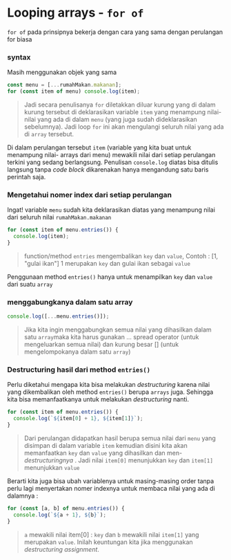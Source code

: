 # Looping arrays - `for of`

`for of` pada prinsipnya bekerja dengan cara yang sama dengan perulangan for biasa

### syntax

Masih menggunakan objek yang sama

```javascript
const menu = [...rumahMakan.makanan];
for (const item of menu) console.log(item);
```

> Jadi secara penulisanya `for` diletakkan diluar kurung yang di dalam kurung tersebut di deklarasikan variable `item` yang menampung nilai-nilai yang ada di dalam `menu` (yang juga sudah dideklarasikan sebelumnya). Jadi loop `for` ini akan mengulangi seluruh nilai yang ada di `array` tersebut.

Di dalam perulangan tersebut `item` (variable yang kita buat untuk menampung nilai- arrays dari menu) mewakili nilai dari setiap perulangan terkini yang sedang berlangsung. Penulisan `console.log` diatas bisa ditulis langsung tanpa _code block_ dikarenakan hanya mengandung satu baris perintah saja.

### Mengetahui nomer index dari setiap perulangan

Ingat! variable `menu` sudah kita deklarasikan diatas yang menampung nilai dari seluruh nilai `rumahMakan.makanan`

```javascript
for (const item of menu.entries()) {
  console.log(item);
}
```

> function/method `entries` mengembalikan `key` dan `value`, Contoh : [1, "gulai ikan"] 1 merupakan `key` dan gulai ikan sebagai `value`

Penggunaan method `entries()` hanya untuk menampilkan `key` dan `value` dari suatu `array`

### menggabungkanya dalam satu array

```javascript
console.log([...menu.entries()]);
```

> Jika kita ingin menggabungkan semua nilai yang dihasilkan dalam satu `array`maka kita harus gunakan ... spread operator (untuk mengeluarkan semua nilai) dan kurung besar [] (untuk mengelompokanya dalam satu `array`)

### Destructuring hasil dari method `entries()`

Perlu diketahui mengapa kita bisa melakukan _destructuring_ karena nilai yang dikembalikan oleh method `entries()` berupa `arrays` juga. Sehingga kita bisa memanfaatkanya untuk melakukan _destructuring_ nanti.

```javascript
for (const item of menu.entries()) {
  console.log(`${item[0] + 1}, ${item[1]}`);
}
```

> Dari perulangan didapatkan hasil berupa semua nilai dari `menu` yang disimpan di dalam variable `item` kemudian disini kita akan memanfaatkan `key` dan `value` yang dihasilkan dan men-_destructuringnya_ . Jadi nilai `item[0]` menunjukkan `key` dan `item[1]` menunjukkan `value`

Berarti kita juga bisa ubah variablenya untuk masing-masing order tanpa perlu lagi menyertakan nomer indexnya untuk membaca nilai yang ada di dalamnya :

```javascript
for (const [a, b] of menu.entries()) {
  console.log(`${a + 1}, ${b}`);
}
```

> `a` mewakili nilai item[0] : `key` dan `b` mewakili nilai `item[1]` yang merupakan `value`. Inilah keuntungan kita jika menggunakan _destructuring assignment_.
